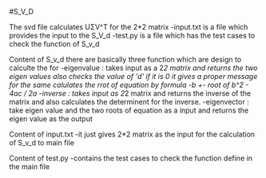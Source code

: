 #S_V_D

The svd file calculates UΣV^T for the 2*2 matrix
 -input.txt is a file which provides the input to the S_V_d
 -test.py is a file which has the test cases to check the      function of S_v_d


Content of S_v_d
 there are basically three function which are design to calculte the for 
 -eigenvalue : takes input as a 2*2 matrix and returns the two eigen values also checks the value of 'd' if it  is 0 it gives a proper message for the same  calulates the rrot of equation by formula -b +- root of b^2 - 4ac / 2a
  -inverse : takes input as 2*2 matrix and returns the inverse of the matrix and also calculates the determinent for the inverse.
  -eigenvector : take eigen value and the two roots of equation as a input and returns the eigen value as the output

Content of input.txt
 -it just gives 2*2 matrix as the input for the calculation of S_v_d to main file

Content of test.py
-contains the test cases to check the function define in the main file
